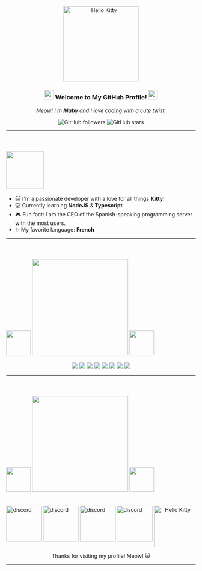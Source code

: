 <div align="center">
  <img src="https://i.imgur.com/OQCmB2H.gif" alt="Hello Kitty" width="200">
  
  ### <img src="https://i.imgur.com/AQgQu4o.png" width="25px"> Welcome to My GitHub Profile! <img src="https://i.imgur.com/AQgQu4o.png" width="25px">
  
  *Meow! I'm **[Maby](https://github.com/MAbalXX)** and I love coding with a cute twist.*
  
  ![GitHub followers](https://img.shields.io/github/followers/MAbalXX?style=social)
  ![GitHub stars](https://img.shields.io/github/stars/MAbalXX?style=social)
</div>

---
<br>

### <img src="https://i.imgur.com/vTJWPYB.gif" width="100px">

- 🐱 I'm a passionate developer with a love for all things **Kitty**!
- 💻 Currently learning **NodeJS** & **Typescript**
- 🎮 Fun fact: I am the CEO of the Spanish-speaking programming server with the most users.
- ✨ My favorite language: **French**

---
<br>

### <img src="https://i.imgur.com/UaGhdXK.png" width="65px"> <img src="https://i.imgur.com/XdLsnUP.png" width="255px"> <img src="https://i.imgur.com/UaGhdXK.png" width="65px">
<p align="center">
  <img src="https://img.shields.io/badge/-JavaScript-ffca28?style=for-the-badge&logo=javascript&logoColor=F7DF1E&labelColor=000000">
  <img src="https://img.shields.io/badge/-Node.js-ffca28?style=for-the-badge&logo=node.js&logoColor=339933&labelColor=000000">
  <img src="https://img.shields.io/badge/-HTML5-ffca28?style=for-the-badge&logo=html5&logoColor=E34F26&labelColor=000000">
  <img src="https://img.shields.io/badge/-CSS3-ffca28?style=for-the-badge&logo=css3&logoColor=1572B6&labelColor=000000">
  <img src="https://img.shields.io/badge/Java-FFCA28?style=for-the-badge&logo=openjdk&logoColor=white&labelColor=000000">
  <img src="https://img.shields.io/badge/-Figma-ffca28?style=for-the-badge&logo=figma&logoColor=F24E1E&labelColor=000000">
  <img src="https://img.shields.io/badge/-Grid-ffca28?style=for-the-badge&logo=css3&logoColor=1572B6&labelColor=000000">
  <img src="https://img.shields.io/badge/-Flexbox-ffca28?style=for-the-badge&logo=css3&logoColor=1572B6&labelColor=000000">
</p>

---
<br>

### <img src="https://i.imgur.com/3MSX36R.png" width="65px">  <img src="https://i.imgur.com/v8EDtAT.png" width="255"> <img src="https://i.imgur.com/3MSX36R.png" width="65px">
<br>

<a href="https://discord.gg/programacion">
 <img align="left" alt="discord" width="95" hight="95" src="https://upload.wikimedia.org/wikipedia/commons/thumb/b/b2/Discord_code.png/640px-Discord_code.png" />
</a>
<a href="https://discord.gg/programacion">
 <img align="left" alt="discord" width="95" hight="95" src="https://upload.wikimedia.org/wikipedia/commons/thumb/9/95/Instagram_logo_2022.svg/640px-Instagram_logo_2022.svg.png" />
</a>
<a href="https://discord.gg/programacion">
 <img align="left" alt="discord" width="95" hight="95" src="https://upload.wikimedia.org/wikipedia/commons/thumb/6/6f/Logo_of_Twitter.svg/640px-Logo_of_Twitter.svg.png" />
</a>
<a href="https://discord.gg/programacion">
 <img align="left" alt="discord" width="95" hight="95" src="https://upload.wikimedia.org/wikipedia/commons/thumb/7/7e/LinkedIn_PNG16.png/640px-LinkedIn_PNG16.png" />
</a>

<div align="center">
  <img src="https://media.tenor.com/1cw2Ydij5ZoAAAAi/sanrio.gif" alt="Hello Kitty" width="110">
  <p>Thanks for visiting my profile! Meow! 😸</p>
</div>

---
